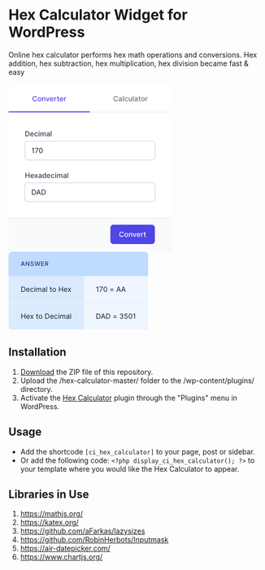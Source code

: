 # Hex Calculator Widget for WordPress

Online hex calculator performs hex math operations and conversions. Hex addition, hex subtraction, hex multiplication, hex division became fast & easy

![Hex Calculator Input Form](/assets/images/screenshot-1.png "Hex Calculator Input Form")
![Hex Calculator Calculation Results](/assets/images/screenshot-2.png "Hex Calculator Calculation Results")

## Installation

1. [Download](https://github.com/pub-calculator-io/age-calculator/archive/refs/heads/master.zip) the ZIP file of this repository.
2. Upload the /hex-calculator-master/ folder to the /wp-content/plugins/ directory.
3. Activate the [Hex Calculator](https://www.calculator.io/hex-calculator/ "Hex Calculator Homepage") plugin through the "Plugins" menu in WordPress.

## Usage
* Add the shortcode `[ci_hex_calculator]` to your page, post or sidebar.
* Or add the following code: `<?php display_ci_hex_calculator(); ?>` to your template where you would like the Hex Calculator to appear.

## Libraries in Use
1. https://mathjs.org/
2. https://katex.org/
3. https://github.com/aFarkas/lazysizes
4. https://github.com/RobinHerbots/Inputmask
5. https://air-datepicker.com/
6. https://www.chartjs.org/
